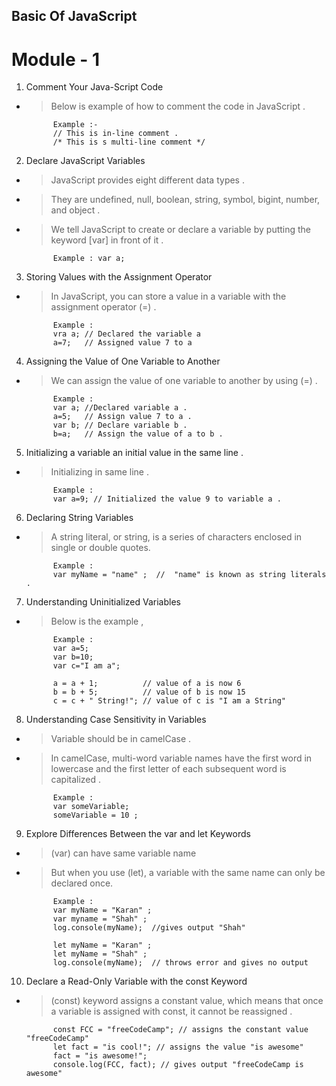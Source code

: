 ## Basic Of JavaScript

# Module - 1

1. Comment Your Java-Script Code
- > Below is example of how to comment the code in JavaScript .

            Example :-
            // This is in-line comment .
            /* This is s multi-line comment */

2. Declare JavaScript Variables 
- > JavaScript provides eight different data types .
- > They are undefined, null, boolean, string, symbol, bigint, number, and object .
- > We tell JavaScript to create or declare a variable by putting the keyword [var] in front of it .

            Example : var a;

3. Storing Values with the Assignment Operator
- > In JavaScript, you can store a value in a variable with the assignment operator (=) .

            Example : 
            vra a; // Declared the variable a 
            a=7;   // Assigned value 7 to a 

4. Assigning the Value of One Variable to Another
- > We can assign the value of one variable to another by using (=) .

            Example : 
            var a; //Declared variable a .
            a=5;   // Assign value 7 to a .
            var b; // Declare variable b .
            b=a;   // Assign the value of a to b .

5. Initializing a variable an initial value in the same line .
- > Initializing in same line . 

            Example : 
            var a=9; // Initialized the value 9 to variable a .

6. Declaring String Variables
- > A string literal, or string, is a series of characters enclosed in single or double quotes.

            Example : 
            var myName = "name" ;  //  "name" is known as string literals .

7. Understanding Uninitialized Variables
- > Below is the example ,

            Example : 
            var a=5;
            var b=10;
            var c="I am a";

            a = a + 1;          // value of a is now 6  
            b = b + 5;          // value of b is now 15  
            c = c + " String!"; // value of c is "I am a String"

8. Understanding Case Sensitivity in Variables
- > Variable should be in camelCase .
- >  In camelCase, multi-word variable names have the first word in lowercase and the first letter of each subsequent word is capitalized .

            Example : 
            var someVariable;
            someVariable = 10 ;

9. Explore Differences Between the var and let Keywords
- > (var) can have same variable name 
- > But when you use (let), a variable with the same name can only be declared once.
            
            Example : 
            var myName = "Karan" ;
            var myname = "Shah" ;
            log.console(myName);  //gives output "Shah"

            let myName = "Karan" ;
            let myName = "Shah" ;
            log.console(myName);  // throws error and gives no output 

10. Declare a Read-Only Variable with the const Keyword
- > (const) keyword assigns a constant value, which means that once a variable is assigned with const, it cannot be reassigned .

            const FCC = "freeCodeCamp"; // assigns the constant value "freeCodeCamp"
            let fact = "is cool!"; // assigns the value "is awesome"
            fact = "is awesome!";
            console.log(FCC, fact); // gives output "freeCodeCamp is awesome"